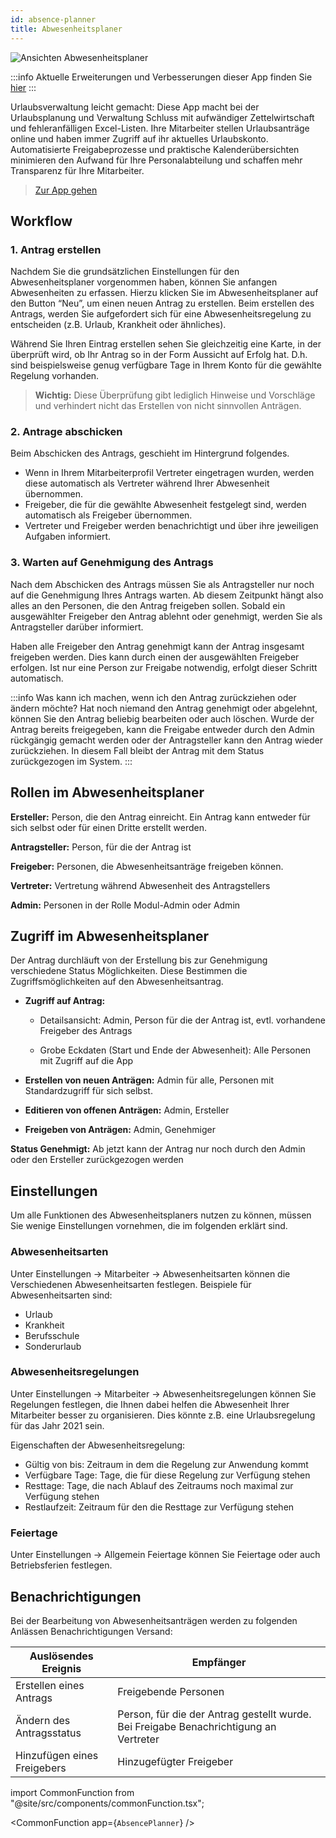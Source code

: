 ```yaml
---
id: absence-planner
title: Abwesenheitsplaner
---
```


![Ansichten Abwesenheitsplaner](https://caqadmin.blob.core.windows.net/faqs/97-images/b3ee39c7-274f-4ee8-8fdb-a64aa2410e4e-mceclip0.png)

:::info Aktuelle Erweiterungen und Verbesserungen dieser App finden Sie [hier](/blog/tags/abwesenheitsplaner)
:::

Urlaubsverwaltung leicht gemacht: Diese App macht bei der Urlaubsplanung und Verwaltung Schluss mit aufwändiger Zettelwirtschaft und fehleranfälligen Excel-Listen.
Ihre Mitarbeiter stellen Urlaubsanträge online und haben immer Zugriff auf ihr aktuelles Urlaubskonto.
Automatisierte Freigabeprozesse und praktische Kalenderübersichten minimieren den Aufwand für Ihre Personalabteilung und schaffen mehr Transparenz für Ihre Mitarbeiter.

> [Zur App gehen](https://app.qmbase.com/Account/findworkspace?returnUrl=/absenceplanner)

## Workflow

### 1. Antrag erstellen

Nachdem Sie die grundsätzlichen Einstellungen für den Abwesenheitsplaner vorgenommen haben, können Sie anfangen Abwesenheiten zu erfassen.
Hierzu klicken Sie im Abwesenheitsplaner auf den Button “Neu”, um einen neuen Antrag zu erstellen.
Beim erstellen des Antrags, werden Sie aufgefordert sich für eine Abwesenheitsregelung zu entscheiden (z.B. Urlaub, Krankheit oder ähnliches).

Während Sie Ihren Eintrag erstellen sehen Sie gleichzeitig eine Karte, in der überprüft wird, ob Ihr Antrag so in der Form Aussicht auf Erfolg hat.
D.h. sind beispielsweise genug verfügbare Tage in Ihrem Konto für die gewählte Regelung vorhanden.

> **Wichtig:** Diese Überprüfung gibt lediglich Hinweise und Vorschläge und verhindert nicht das Erstellen von nicht sinnvollen Anträgen.

### 2. Antrage abschicken

Beim Abschicken des Antrags, geschieht im Hintergrund folgendes.

- Wenn in Ihrem Mitarbeiterprofil Vertreter eingetragen wurden, werden diese automatisch als Vertreter während Ihrer Abwesenheit übernommen.
- Freigeber, die für die gewählte Abwesenheit festgelegt sind, werden automatisch als Freigeber übernommen.
- Vertreter und Freigeber werden benachrichtigt und über ihre jeweiligen Aufgaben informiert.

### 3. Warten auf Genehmigung des Antrags

Nach dem Abschicken des Antrags müssen Sie als Antragsteller nur noch auf die Genehmigung Ihres Antrags warten.
Ab diesem Zeitpunkt hängt also alles an den Personen, die den Antrag freigeben sollen.
Sobald ein ausgewählter Freigeber den Antrag ablehnt oder genehmigt, werden Sie als Antragsteller darüber informiert.

Haben alle Freigeber den Antrag genehmigt kann der Antrag insgesamt freigeben werden. Dies kann durch einen der ausgewählten Freigeber erfolgen.
Ist nur eine Person zur Freigabe notwendig, erfolgt dieser Schritt automatisch.

:::info Was kann ich machen, wenn ich den Antrag zurückziehen oder ändern möchte?
Hat noch niemand den Antrag genehmigt oder abgelehnt, können Sie den Antrag beliebig bearbeiten oder auch löschen.
Wurde der Antrag bereits freigegeben, kann die Freigabe entweder durch den Admin rückgängig gemacht werden oder der Antragsteller kann den Antrag wieder zurückziehen.
In diesem Fall bleibt der Antrag mit dem Status zurückgezogen im System.
:::

## Rollen im Abwesenheitsplaner

**Ersteller:** Person, die den Antrag einreicht. Ein Antrag kann entweder für sich selbst oder für einen Dritte erstellt werden.

**Antragsteller:** Person, für die der Antrag ist

**Freigeber:** Personen, die Abwesenheitsanträge freigeben können.

**Vertreter:** Vertretung während Abwesenheit des Antragstellers

**Admin:** Personen in der Rolle Modul-Admin oder Admin

## Zugriff im Abwesenheitsplaner

Der Antrag durchläuft von der Erstellung bis zur Genehmigung verschiedene Status Möglichkeiten. Diese Bestimmen die Zugriffsmöglichkeiten auf den Abwesenheitsantrag.

- **Zugriff auf Antrag:**

  - Detailsansicht: Admin, Person für die der Antrag ist, evtl. vorhandene Freigeber des Antrags

  - Grobe Eckdaten (Start und Ende der Abwesenheit): Alle Personen mit Zugriff auf die App

- **Erstellen von neuen Anträgen:** Admin für alle, Personen mit Standardzugriff für sich selbst.

- **Editieren von offenen Anträgen:** Admin, Ersteller

- **Freigeben von Anträgen:** Admin, Genehmiger

**Status Genehmigt:** Ab jetzt kann der Antrag nur noch durch den Admin oder den Ersteller zurückgezogen werden

## Einstellungen

Um alle Funktionen des Abwesenheitsplaners nutzen zu können, müssen Sie wenige Einstellungen vornehmen, die im folgenden erklärt sind.

### Abwesenheitsarten

Unter Einstellungen -> Mitarbeiter -> Abwesenheitsarten können die Verschiedenen Abwesenheitsarten festlegen.
Beispiele für Abwesenheitsarten sind:

- Urlaub
- Krankheit
- Berufsschule
- Sonderurlaub

### Abwesenheitsregelungen

Unter Einstellungen -> Mitarbeiter -> Abwesenheitsregelungen können Sie Regelungen festlegen, die Ihnen dabei helfen die Abwesenheit Ihrer Mitarbeiter besser zu organisieren. Dies könnte z.B. eine Urlaubsregelung für das Jahr 2021 sein.

Eigenschaften der Abwesenheitsregelung:

- Gültig von bis: Zeitraum in dem die Regelung zur Anwendung kommt
- Verfügbare Tage: Tage, die für diese Regelung zur Verfügung stehen
- Resttage: Tage, die nach Ablauf des Zeitraums noch maximal zur Verfügung stehen
- Restlaufzeit: Zeitraum für den die Resttage zur Verfügung stehen

### Feiertage

Unter Einstellungen -> Allgemein Feiertage können Sie Feiertage oder auch Betriebsferien festlegen.

## Benachrichtigungen

Bei der Bearbeitung von Abwesenheitsanträgen werden zu folgenden Anlässen Benachrichtigungen Versand:

| Auslösendes Ereignis        | Empfänger                                                                             |
| --------------------------- | ------------------------------------------------------------------------------------- |
| Erstellen eines Antrags     | Freigebende Personen                                                                  |
| Ändern des Antragsstatus    | Person, für die der Antrag gestellt wurde. Bei Freigabe Benachrichtigung an Vertreter |
| Hinzufügen eines Freigebers | Hinzugefügter Freigeber                                                               |

<!-- Custom component -->

import CommonFunction from "@site/src/components/commonFunction.tsx";

<CommonFunction app={`AbsencePlanner`} />
